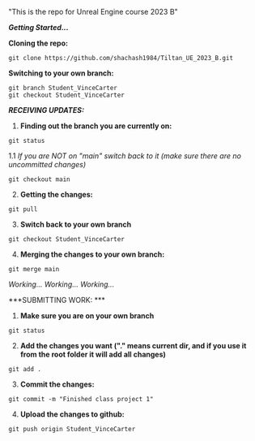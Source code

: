 "This is the repo for Unreal Engine course 2023 B" 

***Getting Started...***

**Cloning the repo:**
```
git clone https://github.com/shachash1984/Tiltan_UE_2023_B.git

```

**Switching to your own branch:**
```
git branch Student_VinceCarter
git checkout Student_VinceCarter

```

***RECEIVING UPDATES:***
1. **Finding out the branch you are currently on:**
```
git status
```

1.1 *If you are NOT on "main" switch back to it (make sure there are no uncommitted changes)*
```
git checkout main
```

2. **Getting the changes:**
```
git pull
```

3. **Switch back to your own branch**
```
git checkout Student_VinceCarter
```

4. **Merging the changes to your own branch:**
```
git merge main
```


*Working... Working... Working...*

***SUBMITTING WORK: ***
1. **Make sure you are on your own branch**
```
git status
```

2. **Add the changes you want ("." means current dir, and if you use it from the root folder it will add all changes)**
```
git add .
```

3. **Commit the changes:**
```
git commit -m "Finished class project 1"
```

4. **Upload the changes to github:**
```
git push origin Student_VinceCarter
```
